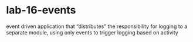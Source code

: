 # lab-16-events
event driven application that “distributes” the responsibility for logging to a separate module, using only events to trigger logging based on activity
